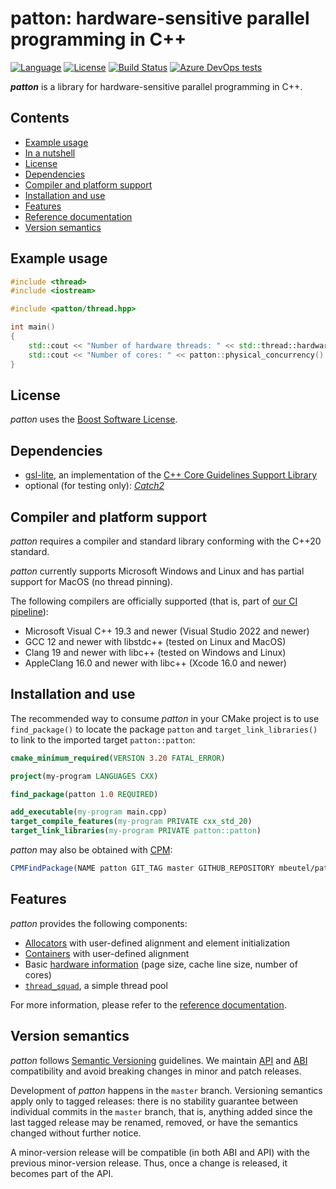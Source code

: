 ﻿# patton: hardware-sensitive parallel programming in C++

[![Language](https://img.shields.io/badge/language-C%2B%2B20%20-blue)](https://en.wikipedia.org/wiki/C%2B%2B#Standardization)
 [![License](https://img.shields.io/badge/license-Boost-green)](https://opensource.org/licenses/BSL-1.0)
 [![Build Status](https://dev.azure.com/moritzbeutel/patton/_apis/build/status/mbeutel.patton?branchName=master)](https://dev.azure.com/moritzbeutel/patton/_build/latest?definitionId=10&branchName=master)
 [![Azure DevOps tests](https://img.shields.io/azure-devops/tests/moritzbeutel/patton/10)](https://dev.azure.com/moritzbeutel/patton/_testManagement/runs)


***patton*** is a library for hardware-sensitive parallel programming in C++.


## Contents

- [Example usage](#example-usage)
- [In a nutshell](#in-a-nutshell)
- [License](#license)
- [Dependencies](#dependencies)
- [Compiler and platform support](#compiler-and-platform-support)
- [Installation and use](#installation-and-use)
- [Features](#features)
- [Reference documentation](doc/Reference.md)
- [Version semantics](#version-semantics)


## Example usage

```c++
#include <thread>
#include <iostream>

#include <patton/thread.hpp>

int main()
{
    std::cout << "Number of hardware threads: " << std::thread::hardware_concurrency() << "\n";
    std::cout << "Number of cores: " << patton::physical_concurrency() << "\n";
}
```


## License

*patton* uses the [Boost Software License](LICENSE.txt).


## Dependencies

* [gsl-lite](https://github.com/gsl-lite/gsl-lite), an implementation of the [C++ Core Guidelines Support Library](https://isocpp.github.io/CppCoreGuidelines/CppCoreGuidelines#S-gsl)
* optional (for testing only): [*Catch2*](https://github.com/catchorg/Catch2)


## Compiler and platform support

*patton* requires a compiler and standard library conforming with the C++20 standard.

*patton* currently supports Microsoft Windows and Linux and has partial support for MacOS (no thread pinning).

The following compilers are officially supported (that is, part of
[our CI pipeline](https://dev.azure.com/moritzbeutel/patton/_build/latest?definitionId=10&branchName=master)):

- Microsoft Visual C++ 19.3 and newer (Visual Studio 2022 and newer)
- GCC 12 and newer with libstdc++ (tested on Linux and MacOS)
- Clang 19 and newer with libc++ (tested on Windows and Linux)
- AppleClang 16.0 and newer with libc++ (Xcode 16.0 and newer)


## Installation and use

The recommended way to consume *patton* in your CMake project is to use `find_package()` to locate the package `patton`
and `target_link_libraries()` to link to the imported target `patton::patton`:

```cmake
cmake_minimum_required(VERSION 3.20 FATAL_ERROR)

project(my-program LANGUAGES CXX)

find_package(patton 1.0 REQUIRED)

add_executable(my-program main.cpp)
target_compile_features(my-program PRIVATE cxx_std_20)
target_link_libraries(my-program PRIVATE patton::patton)
```

*patton* may also be obtained with [CPM](https://github.com/cpm-cmake/CPM.cmake):
```cmake
CPMFindPackage(NAME patton GIT_TAG master GITHUB_REPOSITORY mbeutel/patton)
```


## Features

*patton* provides the following components:

- [Allocators](doc/Reference.md#allocators) with user-defined alignment and element initialization
- [Containers](doc/Reference.md#containers) with user-defined alignment
- Basic [hardware information](doc/Reference.md#hardware-information) (page size, cache line size, number of cores)
- [`thread_squad`](doc/Reference.md#thread_squad), a simple thread pool

For more information, please refer to the [reference documentation](doc/Reference.md).


## Version semantics

*patton* follows [Semantic Versioning](https://semver.org/) guidelines. We maintain [API](https://en.wikipedia.org/wiki/Application_programming_interface) and
[ABI](https://en.wikipedia.org/wiki/Application_binary_interface) compatibility and avoid breaking changes in minor and patch releases.

Development of *patton* happens in the `master` branch. Versioning semantics apply only to tagged releases: there is no stability guarantee between individual
commits in the `master` branch, that is, anything added since the last tagged release may be renamed, removed, or have the semantics changed without further notice.

A minor-version release will be compatible (in both ABI and API) with the previous minor-version release. Thus, once a change is released, it becomes part of the API.
